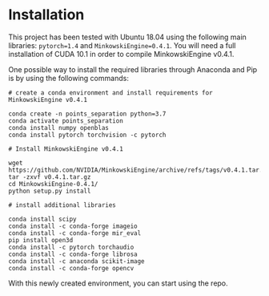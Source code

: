 # Installation

This project has been tested with Ubuntu 18.04 using the following main libraries: `pytorch=1.4` and `MinkowskiEngine=0.4.1`. 
You will need a full installation of CUDA 10.1 in order to compile MinkowskiEngine v0.4.1.

One possible way to install the required libraries through Anaconda and Pip is by using the following commands:

```
# create a conda environment and install requirements for MinkowskiEngine v0.4.1

conda create -n points_separation python=3.7
conda activate points_separation
conda install numpy openblas
conda install pytorch torchvision -c pytorch

# Install MinkowskiEngine v0.4.1

wget https://github.com/NVIDIA/MinkowskiEngine/archive/refs/tags/v0.4.1.tar.gz
tar -zxvf v0.4.1.tar.gz
cd MinkowskiEngine-0.4.1/
python setup.py install

# install additional libraries

conda install scipy
conda install -c conda-forge imageio
conda install -c conda-forge mir_eval
pip install open3d
conda install -c pytorch torchaudio
conda install -c conda-forge librosa
conda install -c anaconda scikit-image
conda install -c conda-forge opencv

```
With this newly created environment, you can start using the repo.
